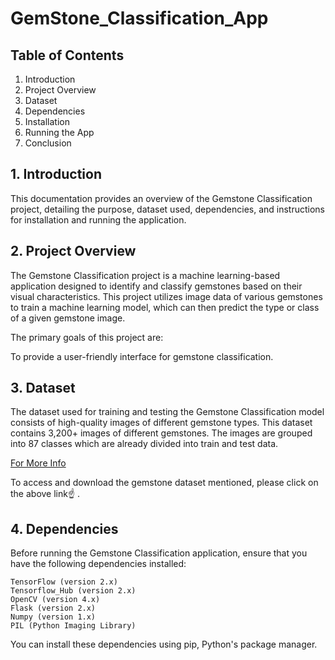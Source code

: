 # GemStone_Classification_App

## Table of Contents
1. Introduction
2. Project Overview
3. Dataset
4. Dependencies
5. Installation
6. Running the App
7. Conclusion


## 1. Introduction
This documentation provides an overview of the Gemstone Classification project, detailing the purpose, dataset used, dependencies, and instructions for installation and running the application.

## 2. Project Overview
The Gemstone Classification project is a machine learning-based application designed to identify and classify gemstones based on their visual characteristics. This project utilizes image data of various gemstones to train a machine learning model, which can then predict the type or class of a given gemstone image.

The primary goals of this project are:

To provide a user-friendly interface for gemstone classification.

## 3. Dataset
The dataset used for training and testing the Gemstone Classification model consists of high-quality images of different gemstone types. This dataset contains 3,200+ images of different gemstones. The images are grouped into 87 classes which are already divided into train and test data.

[For More Info](https://www.kaggle.com/datasets/lsind18/gemstones-images)

To access and download the gemstone dataset mentioned, please click on the above link☝️ .

## 4. Dependencies
Before running the Gemstone Classification application, ensure that you have the following dependencies installed:

```
TensorFlow (version 2.x)
Tensorflow_Hub (version 2.x)
OpenCV (version 4.x)
Flask (version 2.x)
Numpy (version 1.x)
PIL (Python Imaging Library)
```

You can install these dependencies using pip, Python's package manager.
